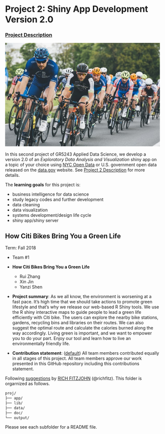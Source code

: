 # Project 2: Shiny App Development Version 2.0

### [Project Description](doc/project2_desc.md)

![screenshot](doc/figs/main.jpg)

In this second project of GR5243 Applied Data Science, we develop a version 2.0 of an *Exploratory Data Analysis and Visualization* shiny app on a topic of your choice using [NYC Open Data](https://opendata.cityofnewyork.us/) or U.S. government open data released on the [data.gov](https://data.gov/) website. See [Project 2 Description](doc/project2_desc.md) for more details.  

The **learning goals** for this project is:

- business intelligence for data science
- study legacy codes and further development
- data cleaning
- data visualization
- systems development/design life cycle
- shiny app/shiny server

## How Citi Bikes Bring You a Green Life
Term: Fall 2018

+ Team #1
+ **How Citi Bikes Bring You a Green Life** 
	+ Rui Zhang
	+ Xin Jin
	+ Yanzi Shen

+ **Project summary**: As we all know, the environment is worsening at a fast pace. It’s high time that we should take actions to promote green lifestyle and that’s why we release our web-based R Shiny tools. We use the R shiny interactive maps to guide people to lead a green life efficiently with Citi bike. The users can explore the nearby bike stations, gardens, recycling bins and libraries on their routes. We can also suggest the optimal route and calculate the calories burned along the way accordingly. Living green is important, and we want to empower you to do your part. Enjoy our tool and learn how to live an environmentally friendly life.  

+ **Contribution statement**: ([default](doc/a_note_on_contributions.md)) All team members contributed equally in all stages of this project. All team members approve our work presented in this GitHub repository including this contributions statement. 

Following [suggestions](http://nicercode.github.io/blog/2013-04-05-projects/) by [RICH FITZJOHN](http://nicercode.github.io/about/#Team) (@richfitz). This folder is orgarnized as follows.

```
proj/
├── app/
├── lib/
├── data/
├── doc/
└── output/
```

Please see each subfolder for a README file.

